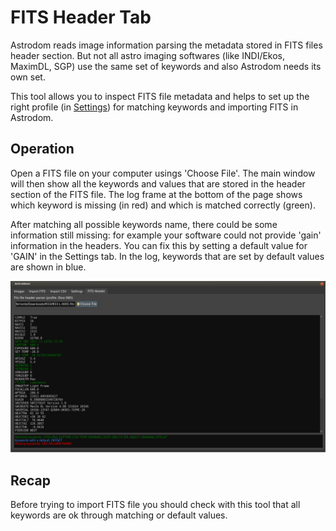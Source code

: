
# FITS Header Tab
Astrodom reads image information parsing the metadata stored in FITS files header section.
But not all astro imaging softwares (like INDI/Ekos, MaximDL, SGP) use the same set of keywords and also Astrodom  needs its own set.

This tool allows you to inspect FITS file metadata and helps to set up the right profile (in [Settings](settings.md)) for matching keywords and importing FITS in Astrodom.

## Operation
Open a FITS file on your computer usings 'Choose File'. The main window will then show all the keywords and values that are stored in the header section of the FITS file.
The log frame at the bottom of the page shows which keyword is missing (in red) and which is matched correctly (green).

After matching all possible keywords name, there could be some information still missing: for example your software could not provide 'gain' information in the headers. You can fix this by setting a default value for 'GAIN' in the Settings tab.
In the log, keywords that are set by default values are shown in blue.  

![FITS File Headers](fitsHeader.png?raw=true)

## Recap
Before trying to import FITS file you should check with this tool that all keywords are ok through matching or default values. 


 
